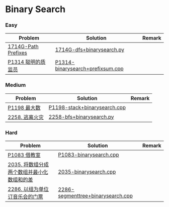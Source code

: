 # Binary Search

### Easy

| Problem | Solution | Remark |
| ------- | -------- | ------ |
| [1714G-Path Prefixes](https://codeforces.com/problemset/problem/1714/G) | [1714G-dfs+binarysearch.py](https://github.com/chuzhumin98/PythonForMillions/blob/main/Codeforces/1714/1714G-dfs+binarysearch.py) |        |
| [P1314 聪明的质监员](https://www.luogu.com.cn/problem/P1314) | [P1314-binarysearch+prefixsum.cpp](https://github.com/chuzhumin98/PythonForMillions/blob/main/luogu/P1314-binarysearch%2Bprefixsum.cpp) | |



### Medium

| Problem                                                      | Solution                                                     | Remark |
| ------------------------------------------------------------ | ------------------------------------------------------------ | ------ |
| [P1198 最大数](https://www.luogu.com.cn/problem/P1198)  | [P1198-stack+binarysearch.cpp](https://github.com/chuzhumin98/PythonForMillions/blob/main/luogu/P1198-stack%2Bbinarysearch.cpp) |        |
| [2258. 逃离火灾](https://leetcode.cn/problems/escape-the-spreading-fire/) | [2258-bfs+binarysearch.py](https://github.com/chuzhumin98/PythonForMillions/blob/main/LeetCode/2258-bfs%2Bbinarysearch.py) |  |



### Hard

| Problem | Solution | Remark |
| ------- | -------- | ------ |
| [P1083 借教室](https://www.luogu.com.cn/problem/P1083)  | [P1083-binarysearch.cpp](https://github.com/chuzhumin98/PythonForMillions/blob/main/luogu/P1083-binarysearch.cpp) |        |
| [2035. 将数组分成两个数组并最小化数组和的差](https://leetcode.cn/problems/partition-array-into-two-arrays-to-minimize-sum-difference/) | [2035-binarysearch.cpp](https://github.com/chuzhumin98/PythonForMillions/blob/main/LeetCode/2035-binarysearch.cpp) |  |
| [2286. 以组为单位订音乐会的门票](https://leetcode.cn/problems/booking-concert-tickets-in-groups/) | [2286-segmenttree+binarysearch.cpp](https://github.com/chuzhumin98/PythonForMillions/blob/main/LeetCode/2286-segmenttree%2Bbinarysearch.cpp) |  |